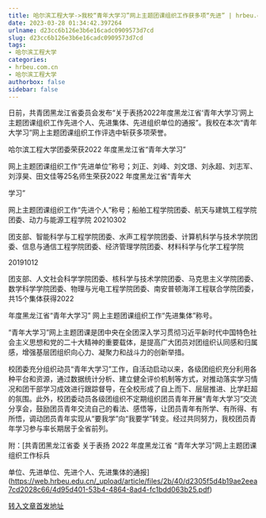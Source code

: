 ```yaml
---
title: 哈尔滨工程大学->我校“青年大学习”网上主题团课组织工作获多项“先进” | hrbeu.com.cn
date: 2023-03-28 01:34:42.397264
urlname: d23cc6b126e3b6e16cadc0909573d7cd
slug: d23cc6b126e3b6e16cadc0909573d7cd
tags: 
- 哈尔滨工程大学
categories:
- hrbeu.com.cn
- 哈尔滨工程大学
authorbox: false
sidebar: false
---
```

日前，共青团黑龙江省委员会发布“关于表扬2022年度黑龙江省‘青年大学习’网上主题团课组织工作先进个人、先进集体、先进组织单位的通报”。我校在本次“青年大学习”网上主题团课组织工作评选中斩获多项荣誉。

哈尔滨工程大学团委荣获2022 年度黑龙江省“青年大学习”

网上主题团课组织工作“先进单位”称号；刘正、刘峰、刘文璟、刘永超、刘志军、刘淳昊、田文佳等25名师生荣获2022 年度黑龙江省“青年大
<!--more-->
学习”

网上主题团课组织工作“先进个人”称号；船舶工程学院团委、航天与建筑工程学院团委、动力与能源工程学院 20210302

团支部、智能科学与工程学院团委、水声工程学院团委、计算机科学与技术学院团委、信息与通信工程学院团委、经济管理学院团委、材料科学与化学工程学院

20191012

团支部、人文社会科学学院团委、核科学与技术学院团委、马克思主义学院团委、数学科学学院团委、物理与光电工程学院团委、南安普顿海洋工程联合学院团委，共15个集体获得2022

年度黑龙江省“青年大学习” 网上主题团课组织工作“先进集体”称号。

“青年大学习”网上主题团课是团中央在全团深入学习贯彻习近平新时代中国特色社会主义思想和党的二十大精神的重要载体，是提高广大团员对团组织认同感和归属感，增强基层团组织向心力、凝聚力和战斗力的创新举措。

校团委充分组织动员“青年大学习”工作，自活动启动以来，各级团组织充分利用各种平台和资源，通过数据统计分析、建立健全评价机制等方式，对推动落实学习情况和团干部学习成效进行跟踪督导，在全校形成了自上而下、层层推进、比学赶超的氛围。此外，校团委动员各级团组织不定期组织团员青年开展“青年大学习”交流分享会，鼓励团员青年交流自己的看法、感悟等，让团员青年有所学、有所得、有所悟，调动团员青年实现从“要我学”向“我要学”转变。经过共同努力，我校团员青年学习参与率长期居于全省前列。

附：[共青团黑龙江省委 关于表扬 2022 年度黑龙江省 “青年大学习”网上主题团课组织工作标兵

单位、先进单位、先进个人、先进集体的通报](https://web.hrbeu.edu.cn/_upload/article/files/2b/40/d2305f5d4b19ae2eea7cd2028c66/4d95d401-53b4-4864-8ad4-fc1bdd063b25.pdf)  



[转入文章首发地址](http://gongxue.cn/info/1141/74966.htm)